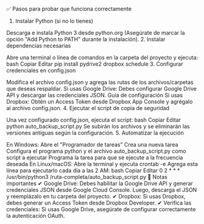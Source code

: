 ✅ Pasos para probar que funciona correctamente
1. Instalar Python (si no lo tienes)

Descarga e instala Python 3 desde python.org (Asegúrate de marcar la opción "Add Python to PATH" durante la instalación).
2. Instalar dependencias necesarias

Abre una terminal o línea de comandos en la carpeta del proyecto y ejecuta:
bash
Copiar
Editar
pip install pydrive2 dropbox schedule
3. Configurar credenciales en config.json

Modifica el archivo config.json y agrega las rutas de los archivos/carpetas que deseas respaldar.
Si usas Google Drive: Debes configurar Google Drive API y descargar las credenciales JSON. Guía de configuración
Si usas Dropbox: Obtén un Access Token desde Dropbox App Console y agrégalo al archivo config.json.
4. Ejecutar el script de copia de seguridad

Una vez configurado config.json, ejecuta el script:
bash
Copiar
Editar
python auto_backup_script.py
Se subirán los archivos y se eliminarán las versiones antiguas según la configuración.
5. Automatizar la ejecución

En Windows:
Abre el "Programador de tareas"
Crea una nueva tarea
Configura el programa python y el archivo auto_backup_script.py como script a ejecutar
Programa la tarea para que se ejecute a la frecuencia deseada
En Linux/macOS:
Abre la terminal y ejecuta crontab -e
Agrega esta línea para ejecutarlo cada día a las 2 AM:
bash
Copiar
Editar
0 2 * * * /usr/bin/python3 /ruta-completa/auto_backup_script.py
🚨 Notas importantes
✔ Google Drive: Debes habilitar la Google Drive API y generar credenciales JSON desde Google Cloud Console. Luego, descarga el JSON y reemplázalo en tu carpeta del proyecto.
✔ Dropbox: Si usas Dropbox, debes generar un Access Token desde Dropbox Developer.
✔ Verifica las credenciales: Si usas Google Drive, asegúrate de configurar correctamente la autenticación OAuth.
